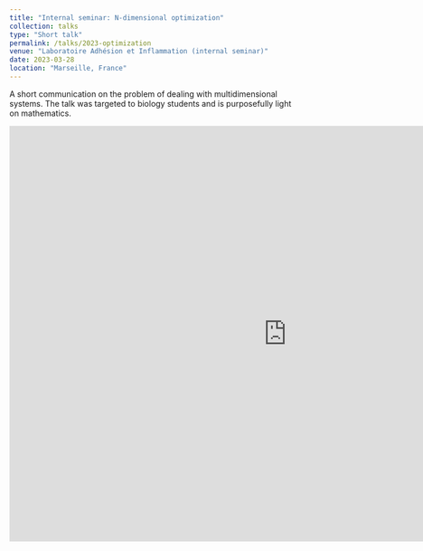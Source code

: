 ```yaml
---
title: "Internal seminar: N-dimensional optimization"
collection: talks
type: "Short talk"
permalink: /talks/2023-optimization
venue: "Laboratoire Adhésion et Inflammation (internal seminar)"
date: 2023-03-28
location: "Marseille, France"
---
```


A short communication on the problem of dealing with multidimensional systems. The talk was targeted to biology students and is purposefully light on mathematics. 

<iframe src="https://docs.google.com/presentation/d/e/2PACX-1vQdmpVhg0gx11cIjF3nGf5CXAJ-GWa4nayXFWNHrxXs6VUkNaFahMXULcmOuadcaUptmahKCvS5rnqJ/embed?start=false&loop=false&delayms=3000" frameborder="0" width="980.45" height="735.333" allowfullscreen="true" mozallowfullscreen="true" webkitallowfullscreen="true"></iframe>
